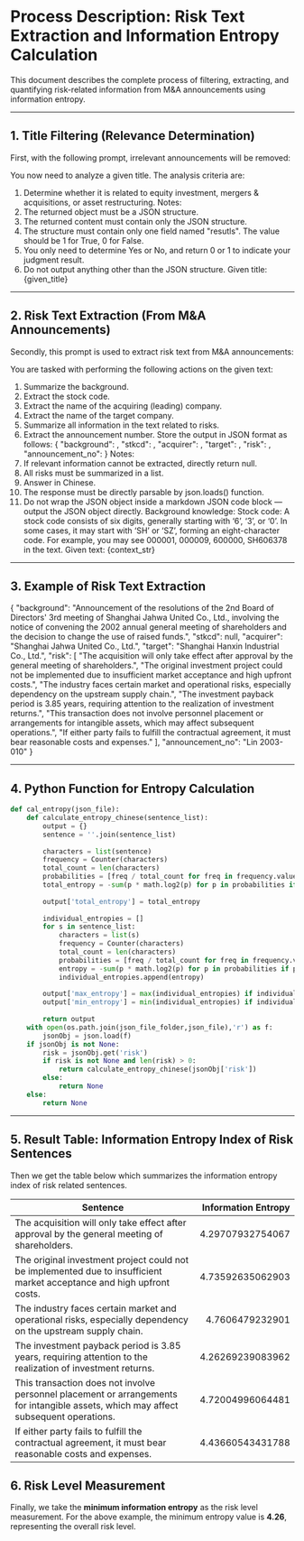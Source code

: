 # Process Description: Risk Text Extraction and Information Entropy Calculation

This document describes the complete process of filtering, extracting, and quantifying risk-related information from M&A announcements using information entropy.

---

## 1. Title Filtering (Relevance Determination)

First, with the following prompt, irrelevant announcements will be removed:


You now need to analyze a given title. The analysis criteria are:

1. Determine whether it is related to equity investment, mergers & acquisitions, or asset restructuring.
   Notes:
2. The returned object must be a JSON structure.
3. The returned content must contain only the JSON structure.
4. The structure must contain only one field named "resutls". The value should be 1 for True, 0 for False.
5. You only need to determine Yes or No, and return 0 or 1 to indicate your judgment result.
6. Do not output anything other than the JSON structure.
   Given title:
   {given_title}


---

## 2. Risk Text Extraction (From M&A Announcements)

Secondly, this prompt is used to extract risk text from M&A announcements:

You are tasked with performing the following actions on the given text:

1. Summarize the background.
2. Extract the stock code.
3. Extract the name of the acquiring (leading) company.
4. Extract the name of the target company.
5. Summarize all information in the text related to risks.
6. Extract the announcement number.
   Store the output in JSON format as follows:
   {
   "background": <background>,
   "stkcd": <stock code>,
   "acquirer": <acquiring company name>,
   "target": <target company name>,
   "risk": <all risk-related information>,
   "announcement_no": <announcement number>
   }
   Notes:
7. If relevant information cannot be extracted, directly return null.
8. All risks must be summarized in a list.
9. Answer in Chinese.
10. The response must be directly parsable by json.loads() function.
11. Do not wrap the JSON object inside a markdown JSON code block — output the JSON object directly.
    Background knowledge:
    Stock code: A stock code consists of six digits, generally starting with ‘6’, ‘3’, or ‘0’. In some cases, it may start with ‘SH’ or ‘SZ’, forming an eight-character code. For example, you may see 000001, 000009, 600000, SH606378 in the text.
    Given text: {context_str}

---

## 3. Example of Risk Text Extraction

{
"background": "Announcement of the resolutions of the 2nd Board of Directors' 3rd meeting of Shanghai Jahwa United Co., Ltd., involving the notice of convening the 2002 annual general meeting of shareholders and the decision to change the use of raised funds.",
"stkcd": null,
"acquirer": "Shanghai Jahwa United Co., Ltd.",
"target": "Shanghai Hanxin Industrial Co., Ltd.",
"risk": [
"The acquisition will only take effect after approval by the general meeting of shareholders.",
"The original investment project could not be implemented due to insufficient market acceptance and high upfront costs.",
"The industry faces certain market and operational risks, especially dependency on the upstream supply chain.",
"The investment payback period is 3.85 years, requiring attention to the realization of investment returns.",
"This transaction does not involve personnel placement or arrangements for intangible assets, which may affect subsequent operations.",
"If either party fails to fulfill the contractual agreement, it must bear reasonable costs and expenses."
],
"announcement_no": "Lin 2003-010"
}

---

## 4. Python Function for Entropy Calculation

```Python
def cal_entropy(json_file):
    def calculate_entropy_chinese(sentence_list):
        output = {}
        sentence = ''.join(sentence_list)
        
        characters = list(sentence)
        frequency = Counter(characters)
        total_count = len(characters)
        probabilities = [freq / total_count for freq in frequency.values()]
        total_entropy = -sum(p * math.log2(p) for p in probabilities if p > 0)
        
        output['total_entropy'] = total_entropy
 
        individual_entropies = []
        for s in sentence_list:
            characters = list(s)
            frequency = Counter(characters)
            total_count = len(characters)
            probabilities = [freq / total_count for freq in frequency.values()]
            entropy = -sum(p * math.log2(p) for p in probabilities if p > 0)
            individual_entropies.append(entropy)
        
        output['max_entropy'] = max(individual_entropies) if individual_entropies else 0
        output['min_entropy'] = min(individual_entropies) if individual_entropies else 0
 
        return output
    with open(os.path.join(json_file_folder,json_file),'r') as f:
        jsonObj = json.load(f)
    if jsonObj is not None:
        risk = jsonObj.get('risk')
        if risk is not None and len(risk) > 0:
            return calculate_entropy_chinese(jsonObj['risk'])
        else:
            return None
    else:
        return None
```
---

## 5. Result Table: Information Entropy Index of Risk Sentences
Then we get the table below which summarizes the information entropy index of risk related sentences.

| Sentence                                                                                                                             | Information Entropy |
| ------------------------------------------------------------------------------------------------------------------------------------ | ------------------: |
| The acquisition will only take effect after approval by the general meeting of shareholders.                                         |    4.29707932754067 |
| The original investment project could not be implemented due to insufficient market acceptance and high upfront costs.               |    4.73592635062903 |
| The industry faces certain market and operational risks, especially dependency on the upstream supply chain.                         |     4.7606479232901 |
| The investment payback period is 3.85 years, requiring attention to the realization of investment returns.                           |    4.26269239083962 |
| This transaction does not involve personnel placement or arrangements for intangible assets, which may affect subsequent operations. |    4.72004996064481 |
| If either party fails to fulfill the contractual agreement, it must bear reasonable costs and expenses.                              |    4.43660543431788 |

## 6. Risk Level Measurement
Finally, we take the **minimum information entropy** as the risk level measurement.
For the above example, the minimum entropy value is **4.26**, representing the overall risk level.